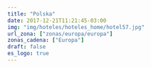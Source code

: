 ```yaml
---
title: "Polska"
date: 2017-12-21T11:21:45-03:00
img: "img/hoteles/hoteles_home/hotel57.jpg"
url_zona: ["zonas/europa/europa"]
zonas_cadena: ["Europa"]
draft: false
es_logo: true
---
```

